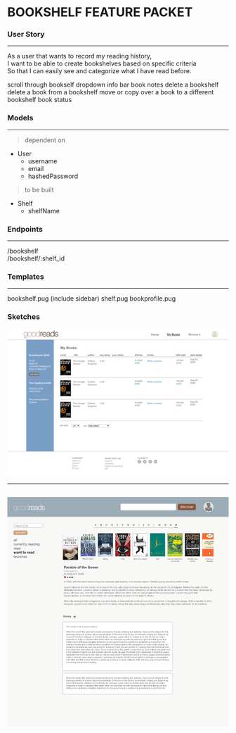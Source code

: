 # BOOKSHELF FEATURE PACKET

### User Story
---

As a user that wants to record my reading history,
<br>
I want to be able to create bookshelves based on specific criteria
<br>
So that I can easily see and categorize what I have read before.

scroll through bookself
dropdown info bar
book notes
delete a bookshelf
delete a book from a bookshelf
move or copy over a book to a different bookshelf
book status

### Models
---
> dependent on
- User
  - username
  - email
  - hashedPassword

> to be built
- Shelf
  - shelfName



### Endpoints
---

/bookshelf
<br>
/bookshelf/:shelf_id
<br>




### Templates
---

bookshelf.pug (include sidebar)
shelf.pug
bookprofile.pug





### Sketches
![Model](../images/bookshelf.png)

---

![Model](../images/bookshelf2.png)
---
